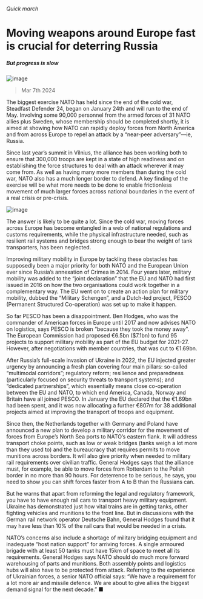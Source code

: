 ###### Quick march
# Moving weapons around Europe fast is crucial for deterring Russia 
##### But progress is slow 
![image](images/20240309_EUP004.jpg) 
> Mar 7th 2024 
The biggest exercise NATO has held since the end of the cold war, Steadfast Defender 24, began on January 24th and will run to the end of May. Involving some 90,000 personnel from the armed forces of 31 NATO allies plus Sweden, whose membership should be completed shortly, it is aimed at showing how NATO can rapidly deploy forces from North America and from across Europe to repel an attack by a “near-peer adversary”—ie, Russia.
Since last year’s summit in Vilnius, the alliance has been working both to ensure that 300,000 troops are kept in a state of high readiness and on establishing the force structures to deal with an attack wherever it may come from. As well as having many more members than during the cold war, NATO also has a much longer border to defend. A key finding of the exercise will be what more needs to be done to enable frictionless movement of much larger forces across national boundaries in the event of a real crisis or pre-crisis.

![image](images/20240309_EUM936.png) 

The answer is likely to be quite a lot. Since the cold war, moving forces across Europe has become entangled in a web of national regulations and customs requirements, while the physical infrastructure needed, such as resilient rail systems and bridges strong enough to bear the weight of tank transporters, has been neglected.
Improving military mobility in Europe by tackling these obstacles has supposedly been a major priority for both NATO and the European Union ever since Russia’s annexation of Crimea in 2014. Four years later, military mobility was added to the “joint declaration” that the EU and NATO had first issued in 2016 on how the two organisations could work together in a complementary way. The EU went on to create an action plan for military mobility, dubbed the “Military Schengen”, and a Dutch-led project, PESCO (Permanent Structured Co-operation) was set up to make it happen.
So far PESCO has been a disappointment. Ben Hodges, who was the commander of American forces in Europe until 2017 and now advises NATO on logistics, says PESCO is broken “because they took the money away”. The European Commission had proposed €6.5bn ($7.1bn) to fund 95 projects to support military mobility as part of the EU budget for 2021-27. However, after negotiations with member countries, that was cut to €1.69bn. 
After Russia’s full-scale invasion of Ukraine in 2022, the EU injected greater urgency by announcing a fresh plan covering four main pillars: so-called “multimodal corridors”; regulatory reform; resilience and preparedness (particularly focused on security threats to transport systems); and “dedicated partnerships”, which essentially means close co-operation between the EU and NATO, to which end America, Canada, Norway and Britain have all joined PESCO. In January the EU declared that the €1.69bn had been spent, and it was now allocating a further €807m for 38 additional projects aimed at improving the transport of troops and equipment.
Since then, the Netherlands together with Germany and Poland have announced a new plan to develop a military corridor for the movement of forces from Europe’s North Sea ports to NATO’s eastern flank. It will address transport choke points, such as low or weak bridges (tanks weigh a lot more than they used to) and the bureaucracy that requires permits to move munitions across borders. It will also give priority when needed to military rail requirements over civilian traffic. General Hodges says that the alliance must, for example, be able to move forces from Rotterdam to the Polish border in no more than 90 hours. For deterrence to be serious, he says, you need to show you can shift forces faster from A to B than the Russians can.
But he warns that apart from reforming the legal and regulatory framework, you have to have enough rail cars to transport heavy military equipment. Ukraine has demonstrated just how vital trains are in getting tanks, other fighting vehicles and munitions to the front line. But in discussions with the German rail network operator Deutsche Bahn, General Hodges found that it may have less than 10% of the rail cars that would be needed in a crisis.
NATO’s concerns also include a shortage of military bridging equipment and inadequate “host nation support” for arriving forces. A single armoured brigade with at least 50 tanks must have 15km of space to meet all its requirements. General Hodges says NATO should do much more forward warehousing of parts and munitions. Both assembly points and logistics hubs will also have to be protected from attack. Referring to the experience of Ukrainian forces, a senior NATO official says: “We have a requirement for a lot more air and missile defence. We are about to give allies the biggest demand signal for the next decade.” ■

